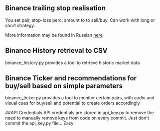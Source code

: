 ## Binance trailing stop realisation

You set pair, stop-loss perc, amount to to sell/buy.
Can work with long or short strategy.

More information may be found in Russian [here](https://bablofil.ru/trailing-stop-binance/)

## Binance History retrieval to CSV
binance_history.py provides a tool to retrieve historic market data

## Binance Ticker and recommendations for buy/sell based on simple parameters
binance_ticker.py provides a tool to monitor certain pairs, with audio and visual cues for 
buy/sell and potential to create orders accordingly 

##API Credentials
API credentials are stored in api_key.py to remove the need to manually remove keys from code on every commit.
Just don't commit the api_key.py file... Easy!
